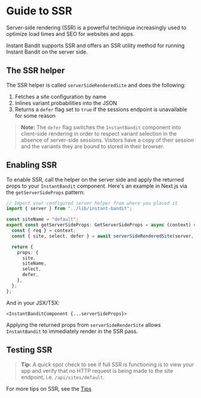 # Guide to SSR
Server-side rendering (SSR) is a powerful technique increasingly used to optimize load times and SEO for websites and apps.

Instant Bandit supports SSR and offers an SSR utility method for running Instant Bandit on the server side.

## The SSR helper
The SSR helper is called `serverSideRenderedSite` and does the following:

1. Fetches a site configuration by name
2. Inlines variant probabilities into the JSON
3. Returns a `defer` flag set to `true` if the sessions endpoint is unavailable for some reason

> **Note:** The `defer` flag switches the `InstantBandit` component into client-side rendering in order to respect variant selection in the absence of server-side sessions.
> Visitors have a copy of their session and the variants they are bound to stored in their browser.


## Enabling SSR
To enable SSR, call the helper on the server side and apply the returned props to your `InstantBandit` component.
Here's an example in Next.js via the `getServerSideProps` pattern:

```ts
// Import your configured server helper from where you placed it
import { server } from "../lib/instant-bandit";

const siteName = "default";
export const getServerSideProps: GetServerSideProps = async (context) => {
  const { req } = context;
  const { site, select, defer } = await serverSideRenderedSite(server, siteName, req);

  return {
    props: {
      site,
      siteName,
      select,
      defer,
    },
  };
};
```
And in your JSX/TSX:

```tsx
<InstantBanditComponent {...serverSideProps}>
```
Applying the returned props from `serverSideRenderSite` allows `InstantBandit` to immediately render in the SSR pass.


## Testing SSR

> **Tip:** A quick spot check to see if full SSR is functioning is to view your app and verify that no HTTP request is being made to the site endpoint, i.e. `/api/sites/default`.

For more tips on SSR, see the [Tips](../usage/tips.md)
